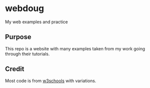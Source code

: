 # webdoug
My web examples and practice
## Purpose
This repo is a website with many examples taken from my work going through their tutorials.
## Credit
Most code is from [w3schools](https://www.w3schools.com/) with variations. 


